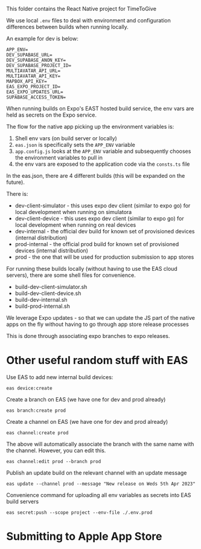 This folder contains the React Native project for TimeToGive

We use local `.env` files to deal with environment and configuration differences between builds when running locally.

An example for dev is below:

```
APP_ENV=
DEV_SUPABASE_URL=
DEV_SUPABASE_ANON_KEY=
DEV_SUPABASE_PROJECT_ID=
MULTIAVATAR_API_URL=
MULTIAVATAR_API_KEY=
MAPBOX_API_KEY=
EAS_EXPO_PROJECT_ID=
EAS_EXPO_UPDATES_URL=
SUPABASE_ACCESS_TOKEN=
```

When running builds on Expo's EAST hosted build service, the env vars are held as secrets on the Expo service. 

The flow for the native app picking up the environment variables is:

1. Shell env vars (on build server or locally)
2. `eas.json` is specifically sets the `APP_ENV` variable
3. `app.config.js` looks at the `APP_ENV` variable and subsequently chooses the environment variables to pull in
4. the env vars are exposed to the application code via the `consts.ts` file

In the eas.json, there are 4 different builds (this will be expanded on the future). 

There is:

- dev-client-simulator - this uses expo dev client (similar to expo go) for local development when running on simulatora
- dev-client-device - this uses expo dev client (similar to expo go) for local development when running on real devices
- dev-internal - the official dev build for known set of provisioned devices (internal distribution)
- prod-internal - the official prod build for known set of provisioned devices (internal distribution)
- prod - the one that will be used for production submission to app stores

For running these builds locally (without having to use the EAS cloud servers), there are some shell files for convenience. 

- build-dev-client-simulator.sh
- build-dev-client-device.sh
- build-dev-internal.sh
- build-prod-internal.sh

We leverage Expo updates - so that we can update the JS part of the native apps on the fly without having to go through app store release processes

This is done through associating expo branches to expo releases.

# Other useful random stuff with EAS

Use EAS to add new internal build devices:

`eas device:create`

Create a branch on EAS (we have one for dev and prod already)

`eas branch:create prod`

Create a channel on EAS (we have one for dev and prod already)

`eas channel:create prod`

The above will automatically associate the branch with the same name with the channel. However, you can edit this.

`eas channel:edit prod --branch prod`

Publish an update build on the relevant channel with an update message

`eas update --channel prod --message "New release on Weds 5th Apr 2023"`

Convenience command for uploading all env variables as secrets into EAS build servers

`eas secret:push --scope project --env-file ./.env.prod`

# Submitting to Apple App Store



